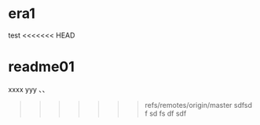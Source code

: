 # era1
test
<<<<<<< HEAD

readme01 
=======
xxxx
yyy
、、
>>>>>>> refs/remotes/origin/master
sdfsd
f
sd
fs
df
sdf
